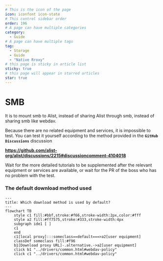 ```yaml
---
# This is the icon of the page
icon: iconfont icon-state
# This control sidebar order
order: 196
# A page can have multiple categories
category:
  - Guide
# A page can have multiple tags
tag:
  - Storage
  - Guide
  - "Native Rroxy"
# this page is sticky in article list
sticky: true
# this page will appear in starred articles
star: true
---
```

# SMB

It is to mount smb to Alist, instead of sharing Alist through smb, instead of sharing smb like webdav.



Because there are no related equipment and services, it is impossible to test. You can test it yourself according to the method provided in the **`GitHub Discussions`** discussion

**https://github.com/alist-org/alist/discussions/2215#discussioncomment-4104018**



Wait for the more detailed tutorials to be supplemented after the relevant equipment or services are available, or wait for the PR of the boss who has no problem with the test.



### **The default download method used**


```mermaid
---
title: Which download method is used by default?
---
flowchart TB
    style c1 fill:#bbf,stroke:#f66,stroke-width:2px,color:#fff
    style a2 fill:#ff7575,stroke:#333,stroke-width:4px
    subgraph ide1 [ ]
    c1
    end
    c1[local proxy]:::someclass==default===>a2[user equipment]
    classDef someclass fill:#f96
    b1[Download proxy URL]-.alternative.->a2[user equipment]
    click b1 "../drivers/common.html#webdav-policy"
    click c1 "../drivers/common.html#webdav-policy"
```
